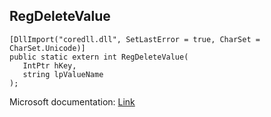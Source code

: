 ## RegDeleteValue

```
[DllImport("coredll.dll", SetLastError = true, CharSet = CharSet.Unicode)]
public static extern int RegDeleteValue(
   IntPtr hKey,
   string lpValueName
);
```

Microsoft documentation: [Link](https://docs.microsoft.com/en-us/windows/win32/api/winreg/nf-winreg-regdeletevaluew)
